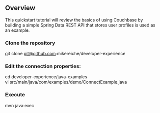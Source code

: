 

## Overview
This quickstart tutorial will review the basics of using Couchbase by building a simple Spring Data REST API that stores user profiles is used as an example.

### Clone the repository

git clone git@github.com:mikereiche/developer-experience

### Edit the connection properties:

cd developer-experience/java-examples  
vi src/main/java/com/examples/demo/ConnectExample.java

### Execute 

mvn java:exec


